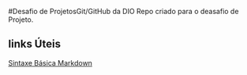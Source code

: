 #Desafio de ProjetosGit/GitHub da DIO
Repo  criado para o deasafio de Projeto.

## links Úteis
[Sintaxe Básica  Markdown](https://www.markdownguide.org/getting-started/)

